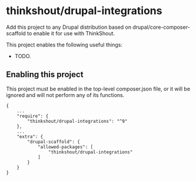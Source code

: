 # thinkshout/drupal-integrations

Add this project to any Drupal distribution based on drupal/core-composer-scaffold to enable it for use with ThinkShout.

This project enables the following useful things:

- TODO.

## Enabling this project

This project must be enabled in the top-level composer.json file, or it will be ignored and will not perform any of its functions.
```
{
    ...
    "require": {
        "thinkshout/drupal-integrations": "^9"
    },
    ...
    "extra": {
        "drupal-scaffold": {
            "allowed-packages": [
                "thinkshout/drupal-integrations"
            ]
        }
    }
}
```
